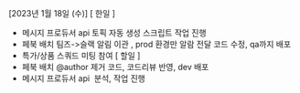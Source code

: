 [2023년 1월 18일 (수)]
[ 한일 ]
* 메시지 프로듀서 api 토픽 자동 생성 스크립트 작업 진행
* 페북 배치 팀즈->슬랙 알림 이관 , prod 환경만 알람 전달 코드 수정, qa까지 배포
* 특가/상품 스쿼드 미팅 참여
[ 할일 ]
* 페북 배치 @author 제거 코드, 코드리뷰 반영, dev 배포
* 메시지 프로듀서 api  분석, 작업 진행
